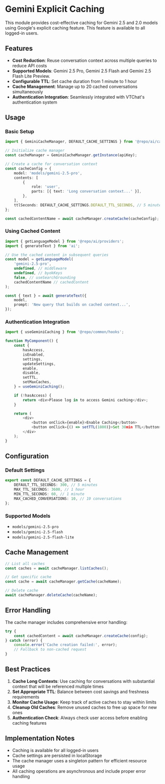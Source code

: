 # Gemini Explicit Caching

This module provides cost-effective caching for Gemini 2.5 and 2.0 models using Google's explicit caching feature. This feature is available to all logged-in users.

## Features

- **Cost Reduction**: Reuse conversation context across multiple queries to reduce API costs
- **Supported Models**: Gemini 2.5 Pro, Gemini 2.5 Flash and Gemini 2.5 Flash Lite Preview.
- **Configurable TTL**: Set cache duration from 1 minute to 1 hour
- **Cache Management**: Manage up to 20 cached conversations simultaneously
- **Authentication Integration**: Seamlessly integrated with VTChat's authentication system

## Usage

### Basic Setup

```typescript
import { GeminiCacheManager, DEFAULT_CACHE_SETTINGS } from '@repo/ai/cache';

// Initialize cache manager
const cacheManager = GeminiCacheManager.getInstance(apiKey);

// Create a cache for conversation context
const cacheConfig = {
    model: 'models/gemini-2.5-pro',
    contents: [
        {
            role: 'user',
            parts: [{ text: 'Long conversation context...' }],
        },
    ],
    ttlSeconds: DEFAULT_CACHE_SETTINGS.DEFAULT_TTL_SECONDS, // 5 minutes
};

const cachedContentName = await cacheManager.createCache(cacheConfig);
```

### Using Cached Content

```typescript
import { getLanguageModel } from '@repo/ai/providers';
import { generateText } from 'ai';

// Use the cached content in subsequent queries
const model = getLanguageModel(
    'gemini-2.5-pro',
    undefined, // middleware
    undefined, // byokKeys
    false, // useSearchGrounding
    cachedContentName // cachedContent
);

const { text } = await generateText({
    model,
    prompt: 'New query that builds on cached context...',
});
```

### Authentication Integration

```typescript
import { useGeminiCaching } from '@repo/common/hooks';

function MyComponent() {
    const {
        hasAccess,
        isEnabled,
        settings,
        updateSettings,
        enable,
        disable,
        setTTL,
        setMaxCaches,
    } = useGeminiCaching();

    if (!hasAccess) {
        return <div>Please log in to access Gemini caching</div>;
    }

    return (
        <div>
            <button onClick={enable}>Enable Caching</button>
            <button onClick={() => setTTL(1800)}>Set 30min TTL</button>
        </div>
    );
}
```

## Configuration

### Default Settings

```typescript
export const DEFAULT_CACHE_SETTINGS = {
    DEFAULT_TTL_SECONDS: 300, // 5 minutes
    MAX_TTL_SECONDS: 3600, // 1 hour
    MIN_TTL_SECONDS: 60, // 1 minute
    MAX_CACHED_CONVERSATIONS: 10, // 10 conversations
};
```

### Supported Models

- `models/gemini-2.5-pro`
- `models/gemini-2.5-flash`
- `models/gemini-2.5-flash-lite`

## Cache Management

```typescript
// List all caches
const caches = await cacheManager.listCaches();

// Get specific cache
const cache = await cacheManager.getCache(cacheName);

// Delete cache
await cacheManager.deleteCache(cacheName);
```

## Error Handling

The cache manager includes comprehensive error handling:

```typescript
try {
    const cachedContent = await cacheManager.createCache(config);
} catch (error) {
    console.error('Cache creation failed:', error);
    // Fallback to non-cached request
}
```

## Best Practices

1. **Cache Long Contexts**: Use caching for conversations with substantial context that will be referenced multiple times
2. **Set Appropriate TTL**: Balance between cost savings and freshness requirements
3. **Monitor Cache Usage**: Keep track of active caches to stay within limits
4. **Cleanup Old Caches**: Remove unused caches to free up space for new ones
5. **Authentication Check**: Always check user access before enabling caching features

## Implementation Notes

- Caching is available for all logged-in users
- Cache settings are persisted in localStorage
- The cache manager uses a singleton pattern for efficient resource usage
- All caching operations are asynchronous and include proper error handling

